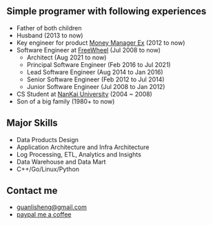 
## Simple programer with following experiences
* Father of both children
* Husband (2013 to now)
* Key engineer for product [Money Manager Ex](http://www.moneymanagerex.org/) (2012 to now)
* Software Engineer at [FreeWheel](https://www.linkedin.com/in/guanlisheng) (Jul 2008 to now)
  * Architect (Aug 2021 to now)
  * Principal Software Engineer (Feb 2016 to Jul 2021)
  * Lead Software Engineer (Aug 2014 to Jan 2016)
  * Senior Software Engineer (Feb 2012 to Jul 2014)
  * Junior Software Engineer (Jul 2008 to Jan 2012)
* CS Student at [NanKai University](http://www.nankai.edu.cn) (2004 ~ 2008)
* Son of a big family (1980+ to now)  

## Major Skills
* Data Products Design
* Application Architecture and Infra Architecture
* Log Processing, ETL, Analytics and Insights
* Data Warehouse and Data Mart
* C++/Go/Linux/Python

## Contact me
* guanlisheng@gmail.com
* [paypal me a coffee](https://www.paypal.me/moneymanagerex/1)
